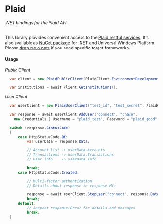 # Plaid
###### .NET bindings for the Plaid API

This library provides convenient access to the [Plaid restful services](https://plaid.com/docs/). It's also available as [NuGet package](https://www.nuget.org/packages/Plaid/) for .NET and Universal Windows Platform. Please [drop me a note](https://github.com/tmarkovski/plaid-net/issues) if you need specific target frameworks.

#### Usage
_Public Client_
```csharp
  var client = new PlaidPublicClient(PlaidClient.EnvironmentDevelopment);

  var institutions = await client.GetInstitutions();
```


_User Client_
```csharp
  var userClient = new PlaidUserClient("test_id", "test_secret", PlaidClient.EnvironmentDevelopment);
  
  var response = await userClient.AddUser("connect", "chase",
    new Credentials { Username = "plaid_test", Password = "plaid_good" }, null);

  switch (response.StatusCode)
  {
      case HttpStatusCode.OK:
          var userData = response.Data;

          // Account list -> userData.Accounts
          // Transactions -> userData.Transactions
          // User info    -> userData.Info

          break;
      case HttpStatusCode.Created:

          // Multi-factor authentication
          // Details about response in response.Mfa

          response = await userClient.StepUser("connect", response.Data.AccessToken, new[] { "tomato" }, null);
          break;
      default:
          // inspect response.Error for details and messages
          break;
  }
```
